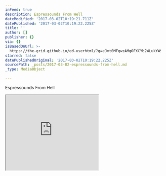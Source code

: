 ```yaml
---
inFeed: true
description: Espressounds From Hell
dateModified: '2017-03-02T10:19:21.711Z'
datePublished: '2017-03-02T10:19:22.225Z'
title: ''
author: []
publisher: {}
via: {}
isBasedOnUrl: >-
  https://the-grid.github.io/ed-userhtml/?g=eJxt0MFqwzAMgOFXCYb2WLukYWSrW_YkwbOV2qBERrIJe_umyaWDXT9-JKFrGtlN0CwplGjV2ZiDaiKkRyxWXTqjGvFMiGl-WDWTarb8hzgA7yDsrYqlZPnUejkJ1Tl4pBpOniad0f0C63tltFt0aL-1djn9F2KSIrr7aC9d2_ZHN-UvT0hsx7HvjdnA1ULDK7ajQ4HNYgowMKArEN5YIi3DOnuCuYgtXN-4ynr_X2LItO7fB6jbVe-vuT0Bl9JoNA
starred: false
datePublishedOriginal: '2017-03-02T10:19:22.225Z'
sourcePath: _posts/2017-03-02-espressounds-from-hell.md
_type: MediaObject

---
```

Espressounds From Hell

<iframe src="https://the-grid.github.io/ed-userhtml/?g=eJxt0MFqwzAMgOFXCYb2WLukYWSrW_YkwbOV2qBERrIJe_umyaWDXT9-JKFrGtlN0CwplGjV2ZiDaiKkRyxWXTqjGvFMiGl-WDWTarb8hzgA7yDsrYqlZPnUejkJ1Tl4pBpOniad0f0C63tltFt0aL-1djn9F2KSIrr7aC9d2_ZHN-UvT0hsx7HvjdnA1ULDK7ajQ4HNYgowMKArEN5YIi3DOnuCuYgtXN-4ynr_X2LItO7fB6jbVe-vuT0Bl9JoNA" height="244" style=""></iframe>